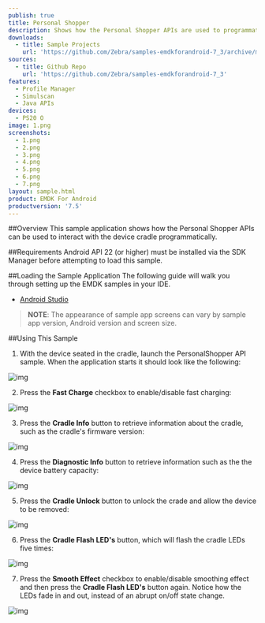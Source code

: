 ```yaml
---
publish: true
title: Personal Shopper
description: Shows how the Personal Shopper APIs are used to programmatically interact with the MC18 cradle.
downloads:
  - title: Sample Projects
    url: 'https://github.com/Zebra/samples-emdkforandroid-7_3/archive/master.zip'
sources:
  - title: Github Repo
    url: 'https://github.com/Zebra/samples-emdkforandroid-7_3'
features:
  - Profile Manager
  - Simulscan
  - Java APIs
devices:
  - PS20 O
image: 1.png
screenshots:
  - 1.png
  - 2.png
  - 3.png
  - 4.png
  - 5.png
  - 6.png
  - 7.png
layout: sample.html
product: EMDK For Android
productversion: '7.5'
---
```


##Overview
This sample application shows how the Personal Shopper APIs can be used to interact with the device cradle programmatically.

##Requirements
Android API 22 (or higher) must be installed via the SDK Manager before attempting to load this sample.

##Loading the Sample Application
The following guide will walk you through setting up the EMDK samples in your IDE.

* [Android Studio](/emdk-for-android/7-4/guide/emdksamples_androidstudio)

>**NOTE**: The appearance of sample app screens can vary by sample app version, Android version and screen size.

##Using This Sample

1.  With the device seated in the cradle, launch the PersonalShopper API sample.
 When the application starts it should look like the following:

  ![img](personalShopperSampleFirstLaunch.png)

2. Press the **Fast Charge** checkbox to enable/disable fast charging:

  ![img](personalShopperSampleFastCharge.png)

3. Press the **Cradle Info** button to retrieve information about the cradle, such as the cradle's firmware version:

  ![img](personalShopperSampleCradleInfo.png)

4. Press the **Diagnostic Info** button to retrieve information such as the the device battery capacity:

  ![img](personalShopperSampleDiagnosticInfo.png)

5. Press the **Cradle Unlock** button to unlock the crade and allow the device to be removed:

  ![img](personalShopperSampleUnlockCradle.png)

6. Press the **Cradle Flash LED's** button, which will flash the cradle LEDs five times:

  ![img](personalShopperSampleFlashLED.png)

7. Press the **Smooth Effect** checkbox to enable/disable smoothing effect and then press the **Cradle Flash LED's** button again. Notice how the LEDs fade in and out, instead of an abrupt on/off state change.

  ![img](personalShopperSampleSmoothEffect.png)


